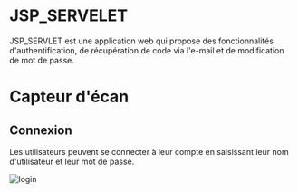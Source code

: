 # JSP_SERVELET
JSP_SERVLET est une application web qui propose des fonctionnalités d'authentification, de récupération de code via l'e-mail et de modification de mot de passe.


# Capteur d'écan

## Connexion 
Les utilisateurs peuvent se connecter à leur compte en saisissant leur nom d'utilisateur et leur mot de passe.

![login](https://github.com/younesmoujib/JSP_SERVELET/assets/132173844/edddec26-22c2-4f6b-ae00-731ad5ebf951)
